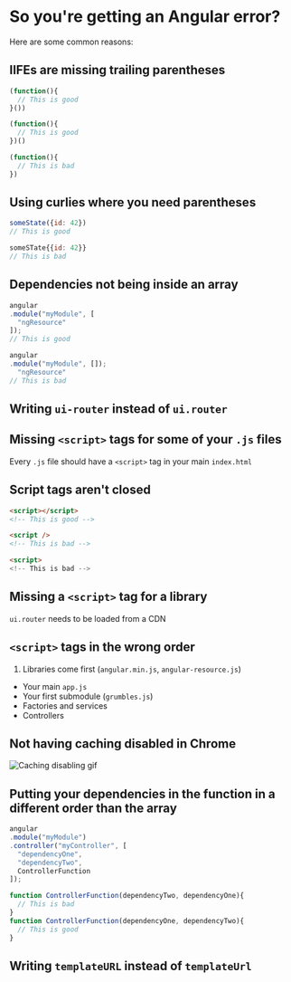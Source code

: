 # So you're getting an Angular error?

Here are some common reasons:

## IIFEs are missing trailing parentheses
```js
(function(){
  // This is good
}())

(function(){
  // This is good
})()

(function(){
  // This is bad
})
```

## Using curlies where you need parentheses
```js
someState({id: 42})
// This is good

someSTate{{id: 42}}
// This is bad
```

## Dependencies not being inside an array
```js
angular
.module("myModule", [
  "ngResource"
]);
// This is good

angular
.module("myModule", []);
  "ngResource"
// This is bad
```

## Writing `ui-router` instead of `ui.router`

## Missing `<script>` tags for some of your `.js` files
Every `.js` file should have a `<script>` tag in your main `index.html`

## Script tags aren't closed
```html
<script></script>
<!-- This is good -->

<script />
<!-- This is bad -->

<script>
<!-- This is bad -->
```

## Missing a `<script>` tag for a library
`ui.router` needs to be loaded from a CDN

## `<script>` tags in the wrong order
1. Libraries come first (`angular.min.js`, `angular-resource.js`)
- Your main `app.js`
- Your first submodule (`grumbles.js`)
- Factories and services
- Controllers

## Not having caching disabled in Chrome
![Caching disabling gif](http://i.imgur.com/p2TZixz.gif)

## Putting your dependencies in the function in a different order than the array
```js
angular
.module("myModule")
.controller("myController", [
  "dependencyOne",
  "dependencyTwo",
  ControllerFunction
]);

function ControllerFunction(dependencyTwo, dependencyOne){
  // This is bad
}
function ControllerFunction(dependencyOne, dependencyTwo){
  // This is good
}
```

## Writing `templateURL` instead of `templateUrl`
